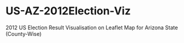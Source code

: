 # US-AZ-2012Election-Viz
2012 US Election Result Visualisation on Leaflet Map for Arizona State (County-Wise)

